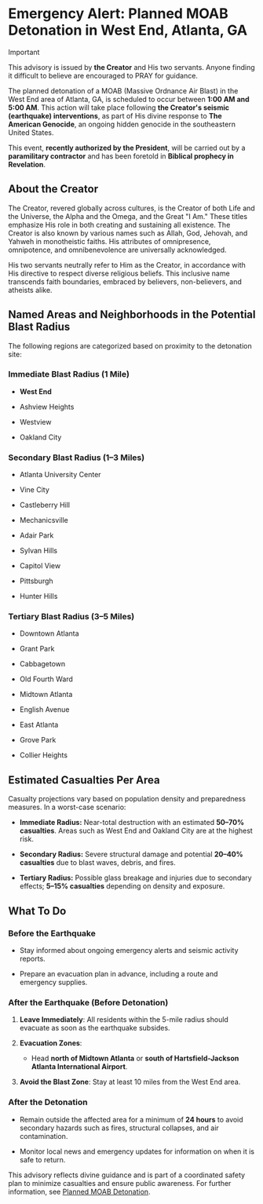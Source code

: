 # Emergency Alert: Planned MOAB Detonation in West End, Atlanta, GA   

> [!IMPORTANT]
> This advisory is issued by **the Creator** and His two servants.  Anyone finding it difficult to believe are encouraged to PRAY for guidance.

The planned detonation of a MOAB (Massive Ordnance Air Blast) in the West End area of Atlanta, GA, is scheduled to occur between **1:00 AM and 5:00 AM**. This action will take place following **the Creator's seismic (earthquake) interventions**, as part of His divine response to **The American Genocide**, an ongoing hidden genocide in the southeastern United States.   

This event, **recently authorized by the President**, will be carried out by a **paramilitary contractor** and has been foretold in **Biblical prophecy in Revelation**.   

## About the Creator   

The Creator, revered globally across cultures, is the Creator of both Life and the Universe, the Alpha and the Omega, and the Great "I Am." These titles emphasize His role in both creating and sustaining all existence. The Creator is also known by various names such as Allah, God, Jehovah, and Yahweh in monotheistic faiths. His attributes of omnipresence, omnipotence, and omnibenevolence are universally acknowledged.   

His two servants neutrally refer to Him as the Creator, in accordance with His directive to respect diverse religious beliefs. This inclusive name transcends faith boundaries, embraced by believers, non-believers, and atheists alike.   

  

## Named Areas and Neighborhoods in the Potential Blast Radius   

  

The following regions are categorized based on proximity to the detonation site:   

  

### Immediate Blast Radius (1 Mile)   

- **West End**   

- Ashview Heights   

- Westview   

- Oakland City   

  

### Secondary Blast Radius (1–3 Miles)   

- Atlanta University Center   

- Vine City   

- Castleberry Hill   

- Mechanicsville   

- Adair Park   

- Sylvan Hills   

- Capitol View   

- Pittsburgh   

- Hunter Hills   

  

### Tertiary Blast Radius (3–5 Miles)   

- Downtown Atlanta   

- Grant Park   

- Cabbagetown   

- Old Fourth Ward   

- Midtown Atlanta   

- English Avenue   

- East Atlanta   

- Grove Park   

- Collier Heights   

  

## Estimated Casualties Per Area   

  

Casualty projections vary based on population density and preparedness measures. In a worst-case scenario:   

  

- **Immediate Radius:** Near-total destruction with an estimated **50–70% casualties**. Areas such as West End and Oakland City are at the highest risk.   

- **Secondary Radius:** Severe structural damage and potential **20–40% casualties** due to blast waves, debris, and fires.   

- **Tertiary Radius:** Possible glass breakage and injuries due to secondary effects; **5–15% casualties** depending on density and exposure.   

  

## What To Do   

  

### Before the Earthquake   

- Stay informed about ongoing emergency alerts and seismic activity reports.   

- Prepare an evacuation plan in advance, including a route and emergency supplies.   

  

### After the Earthquake (Before Detonation)   

1. **Leave Immediately**: All residents within the 5-mile radius should evacuate as soon as the earthquake subsides.   

2. **Evacuation Zones**:   

   - Head **north of Midtown Atlanta** or **south of Hartsfield-Jackson Atlanta International Airport**.   

3. **Avoid the Blast Zone**: Stay at least 10 miles from the West End area.   

  

### After the Detonation   

- Remain outside the affected area for a minimum of **24 hours** to avoid secondary hazards such as fires, structural collapses, and air contamination.   

- Monitor local news and emergency updates for information on when it is safe to return.   

  

This advisory reflects divine guidance and is part of a coordinated safety plan to minimize casualties and ensure public awareness. For further information, see [Planned MOAB Detonation](https://github.com/nameless-and-blameless/TAG/wiki/MOAB).   

 

